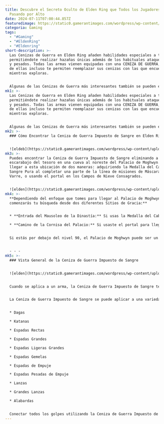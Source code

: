 ```yaml
---
title: Descubre el Secreto Oculto de Elden Ring que Todos los Jugadores Están
  Pasando por Alto
date: 2024-07-11T07:00:44.857Z
featuredimage: https://static0.gamerantimages.com/wordpress/wp-content/uploads/2024/07/elden-ring-shadow-of-the-erdtree-how-to-get-blood-tax-ash-of-war.jpg?q=49&fit=crop&w=1100&h=618&dpr=2
categoria: Gaming
tags:
  - "#Gaming"
  - "#EldenRing"
  - "#Eldenring"
short-description: >-
  Las Cenizas de Guerra en Elden Ring añaden habilidades especiales a tus armas,
  permitiéndote realizar hazañas únicas además de los habituales ataques ligeros
  y pesados. Todas las armas vienen equipadas con una CENIZA DE GUERRA, y muchas
  de ellas incluso te permiten reemplazar sus cenizas con las que encuentres
  mientras exploras.


  Algunas de las Cenizas de Guerra más interesantes también se pueden encontrar en áreas opcionales, como la Ceniza de Guerra: Impuesto de Sangre en el Palacio de Moghw
mk1: >-
  Las Cenizas de Guerra en Elden Ring añaden habilidades especiales a tus armas,
  permitiéndote realizar hazañas únicas además de los habituales ataques ligeros
  y pesados. Todas las armas vienen equipadas con una CENIZA DE GUERRA, y muchas
  de ellas incluso te permiten reemplazar sus cenizas con las que encuentres
  mientras exploras.


  Algunas de las Cenizas de Guerra más interesantes también se pueden encontrar en áreas opcionales, como la Ceniza de Guerra: Impuesto de Sangre en el Palacio de Moghwyn. Aquí te mostramos cómo puedes adquirir esta ceniza de guerra que drena vida en Elden Ring.
mk2: >-
  ### Cómo Encontrar la Ceniza de Guerra Impuesto de Sangre en Elden Ring


  ![eldeb](https://static0.gamerantimages.com/wordpress/wp-content/uploads/2024/07/elden-ring-blood-tax-ash-of-war-location.jpg?q=70&fit=crop&w=1500&dpr=1 "elden")
mk3: >-
  Puedes encontrar la Ceniza de Guerra Impuesto de Sangre eliminando a un
  escarabajo del tesoro en una cueva al noreste del Palacio de Moghwyn. Puedes
  llegar a esta ubicación de dos maneras: adquiriendo la Medalla del Caballero
  Sangre Pura al completar una parte de la línea de misiones de Máscara Blanca
  Varre, o usando el portal en los Campos de Nieve Consagrados.


  ![elden](https://static0.gamerantimages.com/wordpress/wp-content/uploads/2024/07/elden-ring-shadow-of-the-erdtree-blood-tax-ash-of-war-scarab.jpg?q=70&fit=crop&w=1500&dpr=1 "elden")
mk4: >-
  **Dependiendo del enfoque que tomes para llegar al Palacio de Moghwyn,
  comenzarás tu búsqueda desde dos diferentes Sitios de Gracia:**


  * **Entrada del Mausoleo de la Dinastía:** Si usas la Medalla del Caballero Sangre Pura para llegar al Palacio de Moghwyn, necesitarás cabalgar hacia el noroeste a través de la piscina de sangre para encontrar la cueva con el escarabajo del tesoro.

  * **Camino de la Cornisa del Palacio:** Si usaste el portal para llegar al Palacio de Moghwyn, puedes cabalgar una corta distancia al norte del Sitio de Gracia del Camino de la Cornisa del Palacio y encontrar la misma cueva hacia el este.


  Si estás por debajo del nivel 90, el Palacio de Moghwyn puede ser un lugar extremadamente desafiante de atravesar, especialmente si te encuentras en medio de una pelea. El área está repleta de Albinaúricos nacidos de la sangre, gigantes espectrales y cuervos gigantes. Sin embargo, si eres lo suficientemente rápido, puedes evadir a estos enemigos y recoger la Ceniza de Guerra Impuesto de Sangre del escarabajo del tesoro.


  - - -
mk5: >-
  ### Vista General de la Ceniza de Guerra Impuesto de Sangre


  ![elden](https://static0.gamerantimages.com/wordpress/wp-content/uploads/2024/07/elden-ring-shadow-of-the-erdtree-bloodtax-lore.jpg?q=70&fit=crop&w=1500&dpr=1 "elden")


  Cuando se aplica a un arma, la Ceniza de Guerra Impuesto de Sangre te permite realizar cuatro rápidos golpes a un enemigo, cada golpe causando daño al enemigo y recuperando una porción de tu HP.


  La Ceniza de Guerra Impuesto de Sangre se puede aplicar a una variedad de armas, incluyendo:


  * Dagas

  * Katanas

  * Espadas Rectas

  * Espadas Grandes

  * Espadas Ligeras Grandes

  * Espadas Gemelas

  * Espadas de Empuje

  * Espadas Pesadas de Empuje

  * Lanzas

  * Grandes Lanzas

  * Alabardas


  Conectar todos los golpes utilizando la Ceniza de Guerra Impuesto de Sangre regenera un total de 140 HP. Si prefieres un estilo de juego agresivo y usas uno de los tipos de armas mencionados, puedes considerar infundir tu arma con esta ceniza de guerra.
---
```

